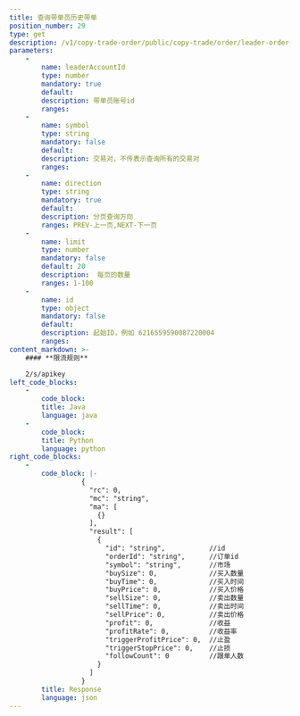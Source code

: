 ```yaml
---
title: 查询带单员历史带单
position_number: 29
type: get
description: /v1/copy-trade-order/public/copy-trade/order/leader-order-history
parameters:
    -
        name: leaderAccountId
        type: number
        mandatory: true
        default:
        description: 带单员账号id
        ranges:
    -
        name: symbol
        type: string
        mandatory: false
        default:
        description: 交易对，不传表示查询所有的交易对
        ranges:
    -
        name: direction
        type: string
        mandatory: true
        default:
        description: 分页查询方向
        ranges: PREV-上一页,NEXT-下一页
    -
        name: limit
        type: number
        mandatory: false
        default: 20
        description:  每页的数量
        ranges: 1-100
    -
        name: id
        type: object
        mandatory: false
        default:
        description: 起始ID，例如 6216559590087220004
        ranges:    
content_markdown: >-
    #### **限流规则**

    2/s/apikey
left_code_blocks:
    -
        code_block:
        title: Java
        language: java
    -
        code_block:
        title: Python
        language: python
right_code_blocks:
    -
        code_block: |-
                  {
                    "rc": 0,
                    "mc": "string",
                    "ma": [
                      {}
                    ],
                    "result": [
                      {
                        "id": "string",           //id
                        "orderId": "string",      //订单id
                        "symbol": "string",       //市场
                        "buySize": 0,             //买入数量
                        "buyTime": 0,             //买入时间
                        "buyPrice": 0,            //买入价格
                        "sellSize": 0,            //卖出数量
                        "sellTime": 0,            //卖出时间
                        "sellPrice": 0,           //卖出价格
                        "profit": 0,              //收益
                        "profitRate": 0,          //收益率
                        "triggerProfitPrice": 0,  //止盈
                        "triggerStopPrice": 0,    //止损
                        "followCount": 0          //跟单人数
                      }
                    ]
                  }
        title: Response
        language: json
---
```

